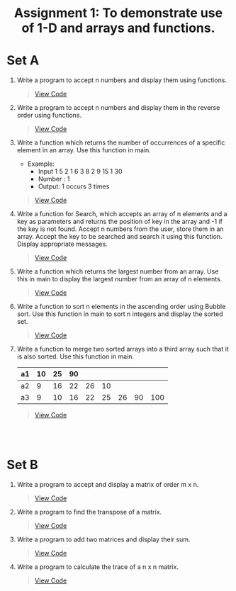 <h1 align = "center"></h1>
<h1 align = "center">Assignment 1: To demonstrate use of 1-D and arrays and functions.</h1>
<h1 align = "left">Set A</h1>

1. Write a program to accept n numbers and display them using functions.
    > [View Code](Set_A/Q1.c)
2. Write a program to accept n numbers and display them in the reverse order using functions.
    > [View Code](Set_A/Q2.c)
3. Write a function which returns the number of occurrences of a specific element in an array. Use this function in main.
    - Example:
        - Input 1 5 2 1 6 3 8 2 9 15 1 30
        - Number : 1
        - Output: 1 occurs 3 times 
    > [View Code](Set_A/Q3.c)
4. Write a function for Search, which accepts an array of n elements and a key as parameters and returns the position of key in the array and -1 if the key is not found. Accept n numbers from the user, store them in an array. Accept the key to be searched and search it using this function. Display appropriate messages.
    > [View Code](Set_A/Q4.c)
5. Write a function which returns the largest number from an array. Use this in main to display the largest number from an array of n elements.
    > [View Code](Set_A/Q5.c)
6. Write a function to sort n elements in the ascending order using Bubble sort. Use this function in main to sort n integers and display the sorted set.
    > [View Code](Set_A/Q6.c)
7. Write a function to merge two sorted arrays into a third array such that it is also sorted. Use this function in main.

    | a1 | 10 | 25 | 90 |  |  |  |  |  |
    |--|--|--|--|--|--|--|--|--|
    | a2 | 9 | 16 | 22 | 26 | 10 |  |  |  |
    | a3 | 9 | 10 | 16 | 22 | 25 | 26 | 90 | 100 |
    > [View Code](Set_A/Q7.c)


<br>
<br>
<h1 align = "left"></h1>
<h1 align = "left">Set B</h1>

1. Write a program to accept and display a matrix of order m x n.
    > [View Code](Set_B/Q1.c)
2. Write a program to find the transpose of a matrix.
    > [View Code](Set_B/Q2.c)
3. Write a program to add two matrices and display their sum.
    > [View Code](Set_B/Q3.c)
4. Write a program to calculate the trace of a n x n matrix.
    > [View Code](Set_B/Q4.c)